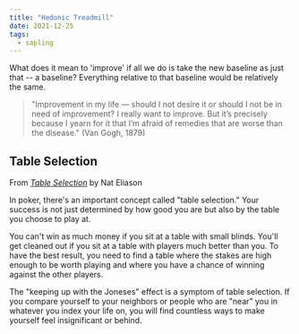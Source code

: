 ```yaml
---
title: "Hedonic Treadmill"
date: 2021-12-25
tags:
  - sapling
---
```


What does it mean to 'improve' if all we do is take the new baseline as just that -- a baseline? Everything relative to that baseline would be relatively the same.

> "Improvement in my life — should I not desire it or should I not be in need of improvement? I really want to improve. But it’s precisely because I yearn for it that I’m afraid of remedies that are worse than the disease." (Van Gogh, 1879)

## Table Selection

From _[Table Selection](https://blog.nateliason.com/p/table-selection?curius=1577,1419)_ by Nat Eliason

In poker, there's an important concept called "table selection." Your success is not just determined by how good you are but also by the table you choose to play at.

You can't win as much money if you sit at a table with small blinds. You'll get cleaned out if you sit at a table with players much better than you. To have the best result, you need to find a table where the stakes are high enough to be worth playing and where you have a chance of winning against the other players.

The "keeping up with the Joneses" effect is a symptom of table selection. If you compare yourself to your neighbors or people who are "near" you in whatever you index your life on, you will find countless ways to make yourself feel insignificant or behind.
